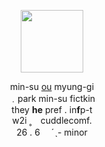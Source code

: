 <p align="center">
  <img width="100" src=https://64.media.tumblr.com/9d03e52486733921b300c1676f772091/fc2856dbca8de3ec-d8/s500x750/c2715fdfa7d20bcff6404eda6dccf02a0b6df285.pnj>
</p>


<p align="center">
min-su <ins>ou</ins> myung-gi<br>
 ﹒park min-su fictkin<br>
they <strong>he</strong> pref . in<strong>f</strong>p-t<br>
w2i ˳ ⠀cuddlecomf.<br>
26 . 6 　ˊˎ- minor
</p>
